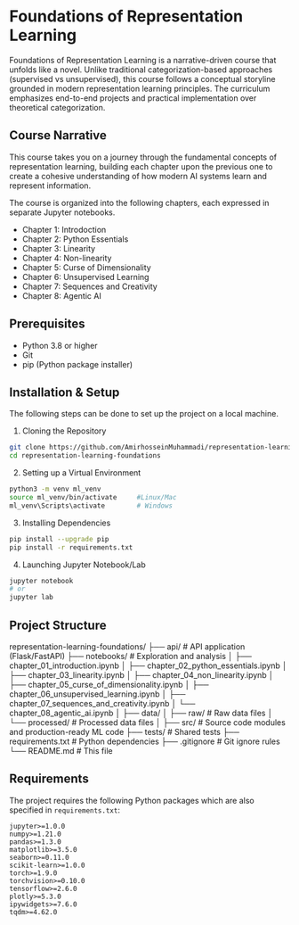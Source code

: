 # Foundations of Representation Learning
Foundations of Representation Learning is a narrative-driven course that unfolds like a novel. Unlike traditional categorization-based approaches (supervised vs unsupervised), this course follows a conceptual storyline grounded in modern representation learning principles. The curriculum emphasizes end-to-end projects and practical implementation over theoretical categorization.

## Course Narrative
This course takes you on a journey through the fundamental concepts of representation learning, building each chapter upon the previous one to create a cohesive understanding of how modern AI systems learn and represent information.

The course is organized into the following chapters, each expressed in separate Jupyter notebooks.
- Chapter 1: Introdoction
- Chapter 2: Python Essentials
- Chapter 3: Linearity
- Chapter 4: Non-linearity
- Chapter 5: Curse of Dimensionality
- Chapter 6: Unsupervised Learning
- Chapter 7: Sequences and Creativity
- Chapter 8: Agentic AI

## Prerequisites
- Python 3.8 or higher
- Git
- pip (Python package installer)

## Installation & Setup
The following steps can be done to set up the project on a local machine.

1. Cloning the Repository
```bash
git clone https://github.com/AmirhosseinMuhammadi/representation-learning-foundations.git
cd representation-learning-foundations
```

2. Setting up a Virtual Environment
```bash
python3 -m venv ml_venv
source ml_venv/bin/activate     #Linux/Mac
ml_venv\Scripts\activate        # Windows
```

3. Installing Dependencies
```bash
pip install --upgrade pip
pip install -r requirements.txt
```

4. Launching Jupyter Notebook/Lab
```bash
jupyter notebook
# or
jupyter lab
```

## Project Structure
representation-learning-foundations/
├── api/              # API application (Flask/FastAPI)
├── notebooks/        # Exploration and analysis
│   ├── chapter_01_introduction.ipynb
│   ├── chapter_02_python_essentials.ipynb
│   ├── chapter_03_linearity.ipynb
│   ├── chapter_04_non_linearity.ipynb
│   ├── chapter_05_curse_of_dimensionality.ipynb
│   ├── chapter_06_unsupervised_learning.ipynb
│   ├── chapter_07_sequences_and_creativity.ipynb
│   └── chapter_08_agentic_ai.ipynb
│
├── data/
│   ├── raw/           # Raw data files
│   └── processed/     # Processed data files
│
├── src/               # Source code modules and production-ready ML code
├── tests/             # Shared tests
├── requirements.txt   # Python dependencies
├── .gitignore         # Git ignore rules
└── README.md          # This file

## Requirements
The project requires the following Python packages which are also specified in `requirements.txt`:
```text
jupyter>=1.0.0
numpy>=1.21.0
pandas>=1.3.0
matplotlib>=3.5.0
seaborn>=0.11.0
scikit-learn>=1.0.0
torch>=1.9.0
torchvision>=0.10.0
tensorflow>=2.6.0
plotly>=5.3.0
ipywidgets>=7.6.0
tqdm>=4.62.0
```

